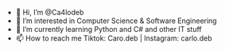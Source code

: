 - 👋 Hi, I’m @Ca4lodeb 
- 👀 I’m interested in Computer Science & Software Engineering
- 🌱 I’m currently learning Python and C# and other IT stuff
- 📫 How to reach me Tiktok: Caro.deb | Instagram: carlo.deb

